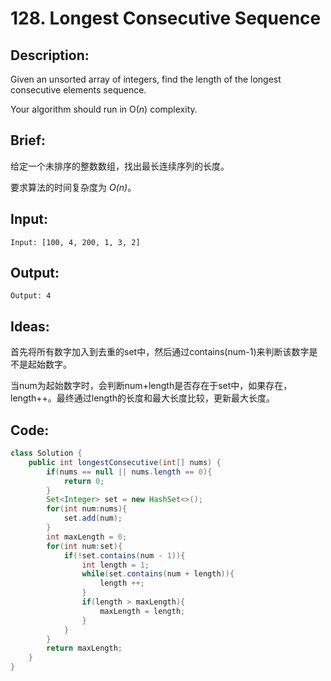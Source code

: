 # 128. Longest Consecutive Sequence

## Description:

Given an unsorted array of integers, find the length of the longest consecutive elements sequence.

Your algorithm should run in O(*n*) complexity.

## Brief:

给定一个未排序的整数数组，找出最长连续序列的长度。

要求算法的时间复杂度为 *O(n)*。

## Input:

```
Input: [100, 4, 200, 1, 3, 2]
```

## Output:

```
Output: 4
```

## Ideas:

首先将所有数字加入到去重的set中，然后通过contains(num-1)来判断该数字是不是起始数字。

当num为起始数字时，会判断num+length是否存在于set中，如果存在，length++。最终通过length的长度和最大长度比较，更新最大长度。

## Code:

```java
class Solution {
    public int longestConsecutive(int[] nums) {
        if(nums == null || nums.length == 0){
            return 0;
        }
        Set<Integer> set = new HashSet<>();
        for(int num:nums){
            set.add(num);
        }
        int maxLength = 0;
        for(int num:set){
            if(!set.contains(num - 1)){
                int length = 1;
                while(set.contains(num + length)){
                    length ++;
                }
                if(length > maxLength){
                    maxLength = length;
                }
            }
        }
        return maxLength;
    }
}
```

